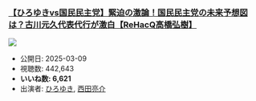 ### [【ひろゆきvs国民民主党】緊迫の激論！国民民主党の未来予想図は？古川元久代表代行が激白【ReHacQ高橋弘樹】](https://www.youtube.com/watch?v=e3tR176SaJY)
[![](https://img.youtube.com/vi/e3tR176SaJY/hqdefault.jpg)](https://www.youtube.com/watch?v=e3tR176SaJY)
-   公開日: 2025-03-09
-   視聴数: 442,643
-   **いいね数: 6,621**
-   出演者: [ひろゆき](/rehacq_fan/people/ひろゆき "wikilink"), [西田亮介](/rehacq_fan/people/西田亮介 "wikilink")
